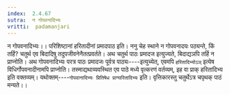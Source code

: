 ```yaml
---
index:  2.4.67
sutra:  न गोपवनादिभ्यः
vritti:  padamanjari
---
```


न गोपवनादिभ्यः।। परिशिष्टानां हरितादीनां प्रमादपाठ इति। ननु चेह स्थाने न गोपवनादयः पठ्यन्ते, किं तर्हि? चतुर्थ एव बिदादिषु तदुपजीवनेनैतत्प्रवर्तते। अथ चतुर्थ पाठः प्रमादज इत्युज्यते, बिदाद्यञपि तर्हि न प्राप्नोति। अथ गोपवनादिभ्यः परत्र पाठः प्रमादजः पूर्वत्र पाठ्यः----इत्युच्येत्, एवमपि `हरितादिभ्योऽञ्` इत्येष विधिर्गोपवनादीनामपि प्राप्नोति। तस्माद्यथाव्यवस्थित एव पाठे मध्ये वृत्करणं वर्तव्यम्, इह वा प्राक् हरितादिभ्य इति वक्तव्यम्। यथोक्तम्----`गोपवानादिभ्यः प्रितिषेध प्राग्घरितादिभ्यः` इति। वृत्तिकारस्तु चतुर्थेऽत्र चपृथक् पाठं मन्यते।।
